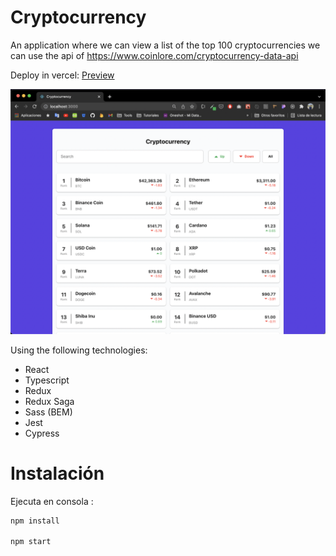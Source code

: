 # Cryptocurrency

An application where we can view a list of the top 100 cryptocurrencies we can use the api of https://www.coinlore.com/cryptocurrency-data-api

Deploy in vercel:
[Preview](https://cryptocurrency-pi.vercel.app/)

![What the](https://raw.githubusercontent.com/OscarSoler/cryptocurrency/master/screenshot.png)

Using the following technologies:

-   React
-   Typescript
-   Redux
-   Redux Saga
-   Sass (BEM)
-   Jest
-   Cypress

# Instalación

Ejecuta en consola :

```bash
npm install

npm start

```
